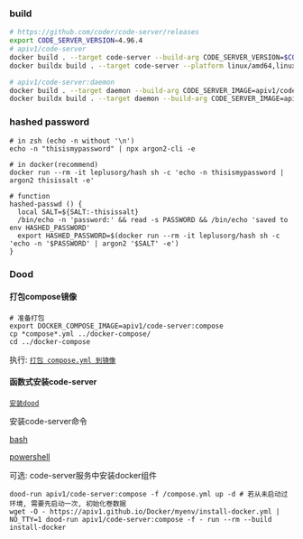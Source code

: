 ### build

```bash
# https://github.com/coder/code-server/releases
export CODE_SERVER_VERSION=4.96.4
# apiv1/code-server
docker build . --target code-server --build-arg CODE_SERVER_VERSION=$CODE_SERVER_VERSION  -t apiv1/code-server -t apiv1/code-server:$CODE_SERVER_VERSION
docker buildx build . --target code-server --platform linux/amd64,linux/arm64 --build-arg CODE_SERVER_VERSION=$CODE_SERVER_VERSION --pull --push -t apiv1/code-server -t apiv1/code-server:$CODE_SERVER_VERSION

# apiv1/code-server:daemon
docker build . --target daemon --build-arg CODE_SERVER_IMAGE=apiv1/code-server:$CODE_SERVER_VERSION -t apiv1/code-server:daemon -t apiv1/code-server:daemon-$CODE_SERVER_VERSION
docker buildx build . --target daemon --build-arg CODE_SERVER_IMAGE=apiv1/code-server:$CODE_SERVER_VERSION --platform linux/amd64,linux/arm64 --pull --push -t apiv1/code-server:daemon -t apiv1/code-server:daemon-$CODE_SERVER_VERSION
```

### hashed password

```shell
# in zsh (echo -n without '\n')
echo -n "thisismypassword" | npx argon2-cli -e

# in docker(recommend)
docker run --rm -it leplusorg/hash sh -c 'echo -n thisismypassword | argon2 thisissalt -e'

# function
hashed-passwd () {
  local SALT=${SALT:-thisissalt}
  /bin/echo -n 'password:' && read -s PASSWORD && /bin/echo 'saved to env HASHED_PASSWORD'
  export HASHED_PASSWORD=$(docker run --rm -it leplusorg/hash sh -c 'echo -n '$PASSWORD' | argon2 '$SALT' -e')
}
```

### Dood

#### 打包compose镜像

```shell
# 准备打包
export DOCKER_COMPOSE_IMAGE=apiv1/code-server:compose
cp *compose*.yml ../docker-compose/
cd ../docker-compose
```

执行: [`打包 compose.yml 到镜像`](../docker-compose/README.md#打包配置到镜像-示例)

#### 函数式安装code-server

[`安装dood`](../docker/README.md#dood)

安装code-server命令

[bash](./code-server.envrc)

[powershell](./code-server.ps1)

可选: code-server服务中安装docker组件
```shell
dood-run apiv1/code-server:compose -f /compose.yml up -d # 若从未启动过环境, 需要先启动一次, 初始化卷数据
wget -O - https://apiv1.github.io/Docker/myenv/install-docker.yml | NO_TTY=1 dood-run apiv1/code-server:compose -f - run --rm --build install-docker
```